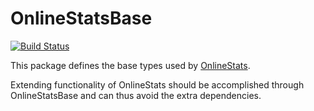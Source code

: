 # OnlineStatsBase

[![Build Status](https://travis-ci.org/joshday/OnlineStatsBase.jl.svg?branch=master)](https://travis-ci.org/joshday/OnlineStatsBase.jl)


This package defines the base types used by [OnlineStats](https://github.com/joshday/OnlineStats.jl).

Extending functionality of OnlineStats should be accomplished through OnlineStatsBase and can thus avoid the extra dependencies.
